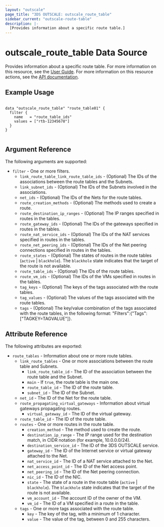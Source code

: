 ```yaml
---
layout: "outscale"
page_title: "3DS OUTSCALE: outscale_route_table"
sidebar_current: "outscale-route-table"
description: |-
  [Provides information about a specific route table.]
---
```


# outscale_route_table Data Source

Provides information about a specific route table.
For more information on this resource, see the [User Guide](https://wiki.outscale.net/display/EN/About+Route+Tables).
For more information on this resource actions, see the [API documentation](https://docs-beta.outscale.com/#3ds-outscale-api-routetable).

## Example Usage

```hcl

data "outscale_route_table" "route_table01" {
  filter {
    name   = "route_table_ids"
    values = ["rtb-12345678"]
  }
}


```

## Argument Reference

The following arguments are supported:

* `filter` - One or more filters.
  * `link_route_table_link_route_table_ids` - (Optional) The IDs of the associations between the route tables and the Subnets.
  * `link_subnet_ids` - (Optional) The IDs of the Subnets involved in the associations.
  * `net_ids` - (Optional) The IDs of the Nets for the route tables.
  * `route_creation_methods` - (Optional) The methods used to create a route.
  * `route_destination_ip_ranges` - (Optional) The IP ranges specified in routes in the tables.
  * `route_gateway_ids` - (Optional) The IDs of the gateways specified in routes in the tables.
  * `route_nat_service_ids` - (Optional) The IDs of the NAT services specified in routes in the tables.
  * `route_net_peering_ids` - (Optional) The IDs of the Net peering connections specified in routes in the tables.
  * `route_states` - (Optional) The states of routes in the route tables (`active` \| `blackhole`). The `blackhole` state indicates that the target of the route is not available.
  * `route_table_ids` - (Optional) The IDs of the route tables.
  * `route_vm_ids` - (Optional) The IDs of the VMs specified in routes in the tables.
  * `tag_keys` - (Optional) The keys of the tags associated with the route tables.
  * `tag_values` - (Optional) The values of the tags associated with the route tables.
  * `tags` - (Optional) The key/value combination of the tags associated with the route tables, in the following format: "Filters":{"Tags":["TAGKEY=TAGVALUE"]}.

## Attribute Reference

The following attributes are exported:

* `route_tables` - Information about one or more route tables.
  * `link_route_tables` - One or more associations between the route table and Subnets.
    * `link_route_table_id` - The ID of the association between the route table and the Subnet.
    * `main` - If `true`, the route table is the main one.
    * `route_table_id` - The ID of the route table.
    * `subnet_id` - The ID of the Subnet.
  * `net_id` - The ID of the Net for the route table.
  * `route_propagating_virtual_gateways` - Information about virtual gateways propagating routes.
    * `virtual_gateway_id` - The ID of the virtual gateway.
  * `route_table_id` - The ID of the route table.
  * `routes` - One or more routes in the route table.
    * `creation_method` - The method used to create the route.
    * `destination_ip_range` - The IP range used for the destination match, in CIDR notation (for example, 10.0.0.0/24).
    * `destination_service_id` - The ID of the 3DS OUTSCALE service.
    * `gateway_id` - The ID of the Internet service or virtual gateway attached to the Net.
    * `nat_service_id` - The ID of a NAT service attached to the Net.
    * `net_access_point_id` - The ID of the Net access point.
    * `net_peering_id` - The ID of the Net peering connection.
    * `nic_id` - The ID of the NIC.
    * `state` - The state of a route in the route table (`active` \| `blackhole`). The `blackhole` state indicates that the target of the route is not available.
    * `vm_account_id` - The account ID of the owner of the VM.
    * `vm_id` - The ID of a VM specified in a route in the table.
  * `tags` - One or more tags associated with the route table.
    * `key` - The key of the tag, with a minimum of 1 character.
    * `value` - The value of the tag, between 0 and 255 characters.
